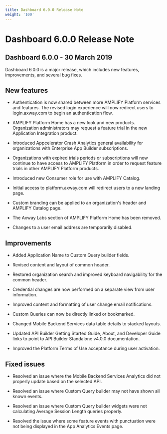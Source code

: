 ```yaml
---
title: Dashboard 6.0.0 Release Note
weight: '100'
---
```


# Dashboard 6.0.0 Release Note

## Dashboard 6.0.0 - 30 March 2019

Dashboard 6.0.0 is a major release, which includes new features, improvements, and several bug fixes.

## New features

* Authentication is now shared between more AMPLIFY Platform services and features. The revised login experience will now redirect users to login.axway.com to begin an authentication flow.

* AMPLIFY Platform Home has a new look and new products. Organization administrators may request a feature trial in the new Application Integration product.

* Introduced Appcelerator Crash Analytics general availability for organizations with Enterprise App Builder subscriptions.

* Organizations with expired trials periods or subscriptions will now continue to have access to AMPLIFY Platform in order to request feature trials in other AMPLIFY Platform products.

* Introduced new Consumer role for use with AMPLIFY Catalog.

* Initial access to platform.axway.com will redirect users to a new landing page.

* Custom branding can be applied to an organization's header and AMPLIFY Catalog page.

* The Axway Labs section of AMPLIFY Platform Home has been removed.

* Changes to a user email address are temporarily disabled.

## Improvements

* Added Application Name to Custom Query builder fields.

* Revised content and layout of common header.

* Restored organization search and improved keyboard navigability for the common header.

* Credential changes are now performed on a separate view from user information.

* Improved content and formatting of user change email notifications.

* Custom Queries can now be directly linked or bookmarked.

* Changed Mobile Backend Services data table details to stacked layouts.

* Updated API Builder Getting Started Guide, About, and Developer Guide links to point to API Builder Standalone v4.0.0 documentation.

* Improved the Platform Terms of Use acceptance during user activation.

## Fixed issues

* Resolved an issue where the Mobile Backend Services Analytics did not properly update based on the selected API.

* Resolved an issue where Custom Query builder may not have shown all known events.

* Resolved an issue where Custom Query builder widgets were not calculating Average Session Length queries properly.

* Resolved the issue where some feature events with punctuation were not being displayed in the App Analytics Events page.

